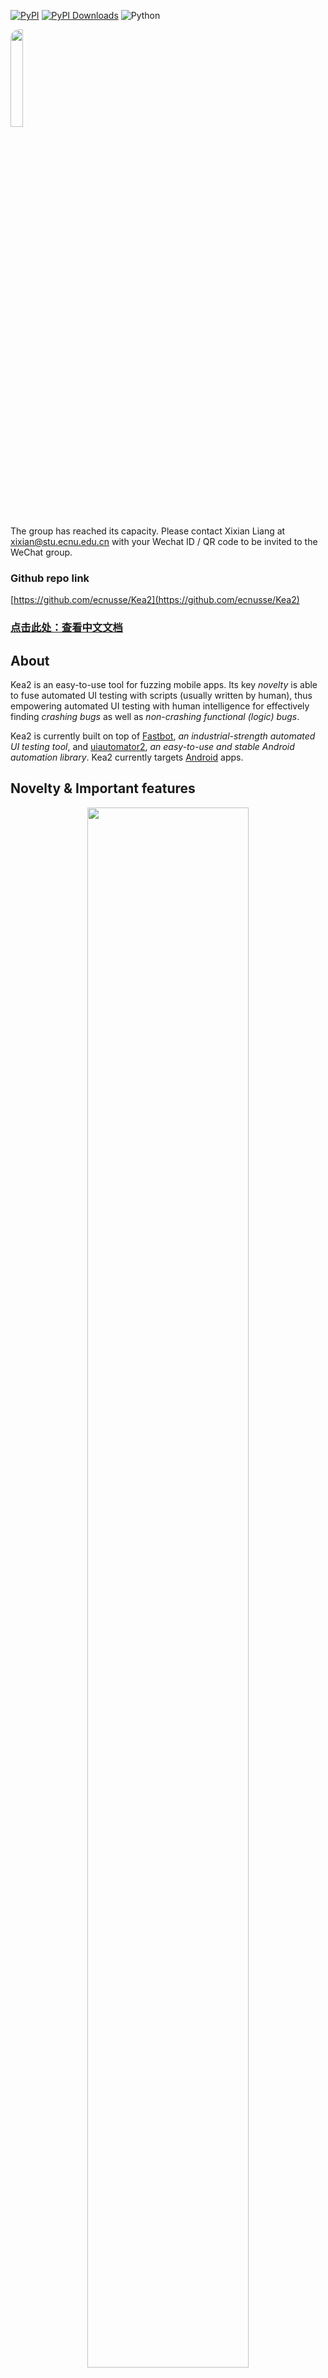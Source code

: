 

[![PyPI](https://img.shields.io/pypi/v/kea2-python.svg)](https://pypi.python.org/pypi/kea2-python)
[![PyPI Downloads](https://static.pepy.tech/badge/kea2-python)](https://pepy.tech/projects/kea2-python)
![Python](https://img.shields.io/badge/python-3.8%2B-blue)

<div>
    <img src="https://github.com/user-attachments/assets/84e47b87-2dd2-4d7e-91d1-e8c1d1db0cf4" style="border-radius: 14px; width: 20%; height: 20%;"/> 
</div>

The group has reached its capacity. Please contact Xixian Liang at [xixian@stu.ecnu.edu.cn](xixian@stu.ecnu.edu.cn) with your Wechat ID / QR code to be invited to the WeChat group.

### Github repo link
[https://github.com/ecnusse/Kea2](https://github.com/ecnusse/Kea2)

### [点击此处：查看中文文档](README_cn.md) 

## About 

Kea2 is an easy-to-use tool for fuzzing mobile apps. Its key *novelty* is able to fuse automated UI testing with scripts (usually written by human), thus empowering automated UI testing with human intelligence for effectively finding *crashing bugs* as well as *non-crashing functional (logic) bugs*. 

Kea2 is currently built on top of [Fastbot](https://github.com/bytedance/Fastbot_Android), *an industrial-strength automated UI testing tool*, and [uiautomator2](https://github.com/openatx/uiautomator2), *an easy-to-use and stable Android automation library*.
Kea2 currently targets [Android](https://en.wikipedia.org/wiki/Android_(operating_system)) apps. 

## Novelty & Important features

<div align="center">
    <div style="max-width:80%; max-height:80%">
    <img src="docs/intro.png" style="border-radius: 14px; width: 80%; height: 80%;"/> 
    </div>
</div>

- **Feature 1**(查找稳定性问题): coming with the full capability of [Fastbot](https://github.com/bytedance/Fastbot_Android) for stress testing and finding *stability problems* (i.e., *crashing bugs*); 

- **Feature 2**(自定义测试场景\事件序列\黑白名单\黑白控件[^1]): customizing testing scenarios when running Fastbot (e.g., testing specific app functionalities, executing specific event traces, entering specifc UI pages, reaching specific app states, blacklisting specific activities/UI widgets/UI regions) with the full capability and flexibility powered by *python* language and [uiautomator2](https://github.com/openatx/uiautomator2);

- **Feature 3**(支持断言机制[^2]): supporting auto-assertions when running Fastbot, based on the idea of [property-based testing](https://en.wikipedia.org/wiki/Software_testing#Property_testing) inheritted from [Kea](https://github.com/ecnusse/Kea), for finding *logic bugs* (i.e., *non-crashing functional bugs*).

    For **Feature 2 and 3**, Kea2 allows you to focus on what app functionalities to be tested. You do not need to worry about how to reach these app functionalities. Just let Fastbot help. As a result, your scripts are usually short, robust and easy to maintain, and the corresponding app functionalities are much more stress-tested!

**The ability of the three features in Kea2**

|  | **Feature 1** | **Feature 2** | **Feature 3** |
| --- | --- | --- | ---- |
| **Finding crashes** | :+1: | :+1: | :+1: |
| **Finding crashes in deep states** |  | :+1: | :+1: |
| **Finding non-crashing functional (logic) bugs** |  |  | :+1: |

## Kea2's Users

Kea2 has been used and adopted by

- [OPay Business](https://play.google.com/store/apps/details?id=team.opay.pay.merchant.service) --- a financial & payment app. OPay uses Kea2 for regression testing on POS machines and mobile devices.

- [WeChat's iExplorer]() --- WeChat's in-house testing platform

- [ByteDance's Fastbot](https://github.com/bytedance/Fastbot_Android)

Please let us know and willing to hear your feedback/questions if you are also using Kea2.

## Design & Roadmap
Kea2 currently works with:
- [unittest](https://docs.python.org/3/library/unittest.html) as the testing framework to manage the scripts;
- [uiautomator2](https://github.com/openatx/uiautomator2) as the UI test driver; 
- [Fastbot](https://github.com/bytedance/Fastbot_Android) as the backend automated UI testing tool.

In the future, Kea2 will be extended to support
- [pytest](https://docs.pytest.org/en/stable/), another popular python testing framework;
- [Appium](https://github.com/appium/appium), [Hypium](https://developer.huawei.com/consumer/cn/doc/harmonyos-guides/hypium-python-guidelines) (for HarmonyOS/Open Harmony);
- any other automated UI testing tools (not limited to Fastbot)


## Installation

Running environment:
- support Windows, MacOS and Linux
- python 3.8+, Android 5.0~16.0 (Android SDK installed)
- **VPN closed** (Features 2 and 3 required)

Install Kea2 by `pip`:
```bash
python3 -m pip install kea2-python
```

Find Kea2's options by running 
```bash
kea2 -h
```

## Quick Test

Kea2 connects to and runs on Android devices. We recommend you to do a quick test to ensure that Kea2 is compatible with your devices.

1. Connect to a real Android device or an Android emulator (only one device is enough) and make sure you can see the connected device by running `adb devices`. 

2. Run `quicktest.py` to test a sample app `omninotes` (released as `omninotes.apk` in Kea2's repository). The script `quicktest.py` will automatically install and test this sample app for a short time.

Initialize Kea2 under your preferred working directory:
```python
kea2 init
```

> This step is always needed if it is your first time to run Kea2.

Run the quick test:
```python
python3 quicktest.py
```

If you can see the app `omninotes` is successfully running and tested, Kea2 works!
Otherwise, please help [file a bug report](https://github.com/ecnusse/Kea2/issues) with the error message to us. Thank you!



## Feature 1(运行基础版Fastbot：查找稳定性错误)

Test your app with the full capability of Fastbot for stress testing and finding *stability problems* (i.e., *crashing bugs*); 


```bash
kea2 run -s "emulator-5554" -p it.feio.android.omninotes.alpha --agent native --running-minutes 10 --throttle 200
```

To understand the meanings of the options, you can see our [manual](docs/manual_en.md#launching-kea2).

> The usage is similar to the the original Fastbot's [shell commands](https://github.com/bytedance/Fastbot_Android?tab=readme-ov-file#run-fastbot-with-shell-command). 

See more options by 
```bash
kea2 run -h
```

## Feature 2(运行增强版Fastbot：自定义测试场景\事件序列\黑白控件)

When running any automated UI testing tools like Fastbot to test your apps, you may find that some specifc UI pages or functionalities are difficult to reach or cover. The reason is that Fastbot lacks knowledge of your apps. Fortunately, this is the strength of script testing. In Feature 2, Kea2 can support writing small scripts to guide Fastbot to explore wherever we want. You can also use such small scripts to block specific widgets during UI testing.

In Kea2, a script is composed of two elements:
-  **Precondition:** When to execute the script.
- **Interaction scenario:** The interaction logic (specified in the script's test method) to reach where we want.

### Simple Example

Assuming `Privacy` is a hard-to-reach UI page during automated UI testing. Kea2 can easily guide Fastbot to reach this page.

```python
    @prob(0.5)
    # precondition: when we are at the page `Home`
    @precondition(lambda self: 
        self.d(text="Home").exists
    )
    def test_goToPrivacy(self):
        """
        Guide Fastbot to the page `Privacy` by opening `Drawer`, 
        clicking the option `Setting` and clicking `Privacy`.
        """
        self.d(description="Drawer").click()
        self.d(text="Settings").click()
        self.d(text="Privacy").click()
```

- By the decorator `@precondition`, we specify the precondition --- when we are at the `Home` page. 
In this case, the `Home` page is the entry page of the `Privacy` page and the `Home` page can be easily reached by Fastbot. Thus, the script will be activated when we are at `Home` page by checking whether a unique widget `Home` exists. 
- In script's test method `test_goToPrivacy`, we specify the interaction logic (i.e., opening `Drawer`, clicking the option `Setting` and clicking `Privacy`) to guide Fastbot to reach the `Privacy` page.
- By the decorator `@prob`, we specify the probability (50% in this example) to do the guidance when we are at the `Home` page. As a result, Kea2 still allows Fastbot to explore other pages.

You can find the full example in script `quicktest.py`, and run this script with Fastbot by the command `kea2 run`:

```bash
# Launch Kea2 and load one single script quicktest.py.
kea2 run -s "emulator-5554" -p it.feio.android.omninotes.alpha --agent u2 --running-minutes 10 --throttle 200 --driver-name d unittest discover -p quicktest.py
```

## Feature 3(运行增强版Fastbot：加入自动断言)

Kea2 supports auto-assertions when running Fastbot for finding *logic bugs* (i.e., *non-crashing bugs*). To achieve this, you can add assertions in the scripts. When an assertion fails during automated UI testing, we find a likely functional bug. 

In Feature 3, a script is composed of three elements:

- **Precondition:** When to execute the script.
- **Interaction scenario:** The interaction logic (specified in the script's test method).
- **Assertion:** The expected app behaviour.

### Example

In a social media app, message sending is a common feature. On the message sending page, the `send` button should always appears when the input box is not empty (i.e., has some message).

<div align="center">
    <img src="docs/socialAppBug.png" style="border-radius: 14px; width:30%; height:40%;"/>
</div>

<div align="center">
    The expected behavior (the upper figure) and the buggy behavior (the lower figure).
</div>
    

For the preceding always-holding property, we can write the following script to validate the functional correctness: when there is an `input_box` widget on the message sending page, we can type any non-empty string text into the input box and assert `send_button` should always exists.


```python
    @precondition(
        lambda self: self.d(description="input_box").exists
    )
    def test_input_box(self):
        from hypothesis.strategies import text, ascii_letters
        random_str = text(alphabet=ascii_letters).example()
        self.d(description="input_box").set_text(random_str)
        assert self.d(description="send_button").exist

        # we can even do more assertions, e.g.,
        #       the input string should exist on the message sending page
        assert self.d(text=random_str).exist
```
>  We use [hypothesis](https://github.com/HypothesisWorks/hypothesis) to generate random texts.

You can run this example by using the similar command line in Feature 2. 

## Documentations（更多文档）

You can find the [user manual](docs/manual_en.md), which includes:
- Examples of using Kea2 on WeChat (in Chinese);
- How to define Kea2's scripts and use the decorators (e.g., `@precondition`、`@prob`、`@max_tries`);
- How to run Kea2 and Kea2's command line options
- How to find and understand Kea2's testing results
- How to [whitelist or blacklist](docs/blacklisting.md) specific activities, UI widgets and UI regions during fuzzing
- [Common Q&A for PBT and Kea2](https://sy8pzmhmun.feishu.cn/wiki/SLGwwqgzIiEuC3kwmV8cSZY0nTg?from=from_copylink)

Some blogs on Kea/Kea2 (in Chinese):
- [别再苦哈哈写测试脚本了，生成它们吧！(一)](https://mp.weixin.qq.com/s/R2kLCkXpDjpa8wCX4Eidtg)
- [别再苦哈哈写测试脚本了，生成它们吧！(二)](https://mp.weixin.qq.com/s/s4WkdstNcKupu9OP8jeOXw)
- [别再苦哈哈写测试脚本了，生成它们吧！(三)](https://mp.weixin.qq.com/s/BjXyo-xJRmPB_sCc4pmh8g)
- [2025 Let’s GoSSIP 软件安全暑期学校预告第一弹——Kea2](https://mp.weixin.qq.com/s/8_0_GNNin8E5BqTbJU33wg)
- [功能性质驱动的测试技术：下一代GUI自动化测试技术](https://appw8oh6ysg4044.xet.citv.cn/p/course/video/v_6882fa14e4b0694ca0ec0a1b) --- 视频回放&PPT@MTSC 2025


## Open-source projects used by Kea2

- [Fastbot](https://github.com/bytedance/Fastbot_Android)
- [uiautomator2](https://github.com/openatx/uiautomator2)
- [hypothesis](https://github.com/HypothesisWorks/hypothesis)

## Relevant papers of Kea2

> General and Practical Property-based Testing for Android Apps. ASE 2024. [pdf](https://dl.acm.org/doi/10.1145/3691620.3694986)

> An Empirical Study of Functional Bugs in Android Apps. ISSTA 2023. [pdf](https://dl.acm.org/doi/10.1145/3597926.3598138)

> Fastbot2: Reusable Automated Model-based GUI Testing for Android Enhanced by Reinforcement Learning. ASE 2022. [pdf](https://dl.acm.org/doi/10.1145/3551349.3559505)

> Guided, Stochastic Model-Based GUI Testing of Android Apps. ESEC/FSE 2017.  [pdf](https://dl.acm.org/doi/10.1145/3106237.3106298)

### Maintainers/Contributors

Kea2 has been actively developed and maintained by the people in [ecnusse](https://github.com/ecnusse):

- [Xixian Liang](https://xixianliang.github.io/resume/) ([@XixianLiang][])
- [Bo Ma](https://github.com/majuzi123) ([@majuzi123][])
- [Cheng Peng](https://github.com/Drifterpc) ([@Drifterpc][])
- [Ting Su](https://tingsu.github.io/) ([@tingsu][])

[@XixianLiang]: https://github.com/XixianLiang
[@majuzi123]: https://github.com/majuzi123
[@Drifterpc]: https://github.com/Drifterpc
[@tingsu]: https://github.com/tingsu

[Zhendong Su](https://people.inf.ethz.ch/suz/), [Yiheng Xiong](https://xyiheng.github.io/), [Xiangchen Shen](https://xiangchenshen.github.io/), [Mengqian Xu](https://mengqianx.github.io/), [Haiying Sun](https://faculty.ecnu.edu.cn/_s43/shy/main.psp), [Jingling Sun](https://jinglingsun.github.io/), [Jue Wang](https://cv.juewang.info/) have also been actively participated in this project and contributed a lot!

Kea2 has also received many valuable insights, advices, feedbacks and lessons shared by several industrial people from Bytedance ([Zhao Zhang](https://github.com/zhangzhao4444), Yuhui Su from the Fastbot team), OPay (Tiesong Liu), WeChat (Haochuan Lu, Yuetang Deng), Huawei, Xiaomi and etc. Kudos!

### Comments/Feedback from Industrial People

<details>
  <summary>Kea2的性质是什么含义？Kea2意义和价值是什么？</summary>

    kea2 其实是一个工具，它是python+u2+fastbot的集合体。 它本身更像是一台装好了发动机和轮子的汽车底盘。

    性质是苏老师他们团队提出的一个概念， 转换到测试领域的实际工作中，性质对应的是最小单位的功能（原子级功能），性质的依赖条件很少或没有，它可以自身运行。一个典型的性质就是登录，它仅仅具有输入用户名，输入密码，提交。再举个例子，给视频点个赞，也就是简单的两三步。就是一个性质。

    性质与kea2结合的意义是在于解决过去使用appium过重的问题。用appium去测试一个性质通常要写很多行的代码，引导界面到达性质的位置。但使用kea2，就只需要编写性质，如何到其所在的位置是交给fastbot和它的学习算法来搞定的。 

    kea2另个重大的价值是，它解决了上述思想所需要的技术支撑，比appium更轻量的UI编写方式，fastbot编写性质的能力不足，以及无法编写逻辑和断言。整体上是保留了fastbot以往的优秀品质，完善了其不足和短板。

    简而言之，需要做传统的编排型的功能测试，仍然使用appium，使用kea2也行，但你感觉不到它的价值。本身有需要做混沌测试，模糊测试，兼容性测试。那么强烈，强烈推荐kea2。kea2更偏探索性测试而非编排型。
</details>

<details>
  <summary>kea2组成是什么？kea2的核心作用？hea2做了什么？</summary>

kea2 组成：

    fastbot  --  fuzz测试引擎，负责跑路。
    u2 -- 负责进行业务空间的操作。 与使用selenium， appium，没什么区别。
    python --  u2 的操作，逻辑的编写，定制化的实现。

kea2的核心作用：
    提供了条件触发器。 在FB跑路的时候，会不停遍历条件触发器，一旦触发，挂起FB，开始执行触发器指定的 ui test 及 assert 。 执行完毕，继续切回FB跑路。

hea2做了什么：
    替换了 FB 的条件触发功能。
    替换了FB 的黑名单，黑控件功能。
    替换了FB剪枝功能。
    增加了多元化的元素空间操作能力。
    增加了fuzz测试中的 逻辑设定。
    增加了断言能力。
    增加了元素操作能力。
</details>



[^1]: 不少UI自动化测试工具提供了“自定义事件序列”能力（如[Fastbot](https://github.com/bytedance/Fastbot_Android/blob/main/handbook-cn.md#%E8%87%AA%E5%AE%9A%E4%B9%89%E4%BA%8B%E4%BB%B6%E5%BA%8F%E5%88%97) 和[AppCrawler](https://github.com/seveniruby/AppCrawler)），但在实际使用中存在不少问题，如自定义能力有限、使用不灵活等。此前不少Fastbot用户抱怨过其“自定义事件序列”在使用中的问题，如[#209](https://github.com/bytedance/Fastbot_Android/issues/209), [#225](https://github.com/bytedance/Fastbot_Android/issues/225), [#286](https://github.com/bytedance/Fastbot_Android/issues/286)等。

[^2]: 在UI自动化测试过程中支持自动断言是一个很重要的能力，但几乎没有测试工具提供这样的能力。我们注意到[AppCrawler](https://ceshiren.com/t/topic/15801/5)的开发者曾经希望提供一种断言机制，得到了用户的热切响应，不少用户从21年就开始催更，但始终未能实现。 
